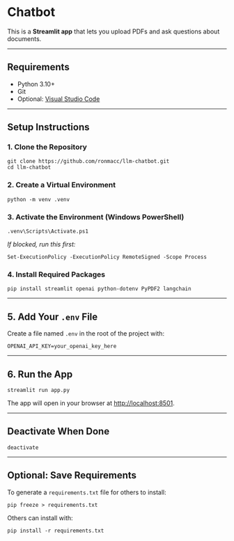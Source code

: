 <!DOCTYPE html>
<html lang="en">
<head>
  <meta charset="UTF-8">
  <title>Chatbot</title>
</head>
<body>
  <h1>Chatbot</h1>

  <p>This is a <strong>Streamlit app</strong> that lets you upload PDFs and ask questions about documents.</p>

  <hr>

  <h2>Requirements</h2>
  <ul>
    <li>Python 3.10+</li>
    <li>Git</li>
    <li>Optional: <a href="https://code.visualstudio.com/">Visual Studio Code</a></li>
  </ul>

  <hr>

  <h2>Setup Instructions</h2>

  <h3>1. Clone the Repository</h3>
  <pre><code>git clone https://github.com/ronmacc/llm-chatbot.git
cd llm-chatbot</code></pre>

  <h3>2. Create a Virtual Environment</h3>
  <pre><code>python -m venv .venv</code></pre>

  <h3>3. Activate the Environment (Windows PowerShell)</h3>
  <pre><code>.venv\Scripts\Activate.ps1</code></pre>
  <p><em>If blocked, run this first:</em></p>
  <pre><code>Set-ExecutionPolicy -ExecutionPolicy RemoteSigned -Scope Process</code></pre>

  <h3>4. Install Required Packages</h3>
  <pre><code>pip install streamlit openai python-dotenv PyPDF2 langchain</code></pre>

  <hr>

  <h2>5. Add Your <code>.env</code> File</h2>
  <p>Create a file named <code>.env</code> in the root of the project with:</p>
  <pre><code>OPENAI_API_KEY=your_openai_key_here</code></pre>

  <hr>

  <h2>6. Run the App</h2>
  <pre><code>streamlit run app.py</code></pre>
  <p>The app will open in your browser at <a href="http://localhost:8501">http://localhost:8501</a>.</p>

  <hr>

  <h2>Deactivate When Done</h2>
  <pre><code>deactivate</code></pre>

  <hr>

  <h2>Optional: Save Requirements</h2>
  <p>To generate a <code>requirements.txt</code> file for others to install:</p>
  <pre><code>pip freeze > requirements.txt</code></pre>
  <p>Others can install with:</p>
  <pre><code>pip install -r requirements.txt</code></pre>

</body>
</html>
